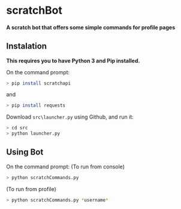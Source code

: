# scratchBot
#### A scratch bot that offers some simple commands for profile pages

## Instalation
**This requires you to have Python 3 and Pip installed.**

On the command prompt: 
```bash
> pip install scratchapi
```

and 

```bash
> pip install requests
```

Download `src\launcher.py` using Github, and run it:
```bash
> cd src
> python launcher.py
```

## Using Bot

On the command prompt:
(To run from console)
```bash
> python scratchCommands.py
```
(To run from profile)
```bash
> python scratchCommands.py *username*
```
